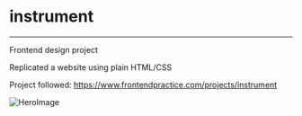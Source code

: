 # instrument
---

Frontend design project

Replicated a website using plain HTML/CSS

Project followed: https://www.frontendpractice.com/projects/instrument

![HeroImage](https://github.com/keirhewitt/instrument/assets/57302739/c8e35dc3-aa47-4fa6-aff1-600ff054ed12)
